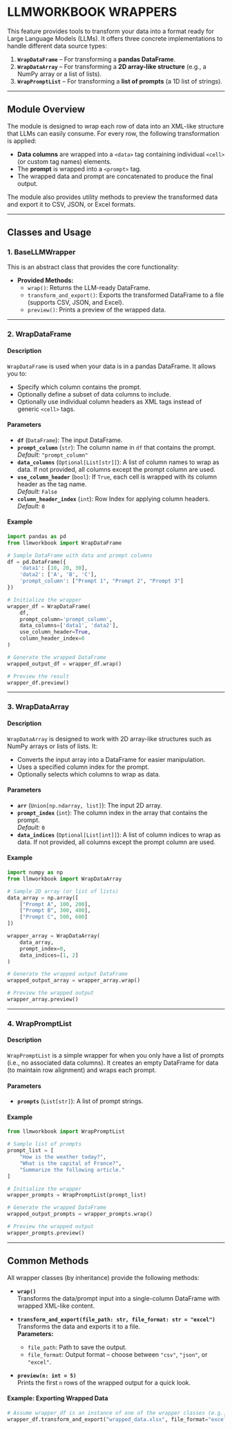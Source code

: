 # LLMWORKBOOK WRAPPERS

This feature provides tools to transform your data into a format ready for Large Language Models (LLMs). It offers three concrete implementations to handle different data source types:

1. **`WrapDataFrame`** – For transforming a **pandas DataFrame**.
2. **`WrapDataArray`** – For transforming a **2D array-like structure** (e.g., a NumPy array or a list of lists).
3. **`WrapPromptList`** – For transforming a **list of prompts** (a 1D list of strings).

---

## Module Overview

The module is designed to wrap each row of data into an XML-like structure that LLMs can easily consume. For every row, the following transformation is applied:
- **Data columns** are wrapped into a `<data>` tag containing individual `<cell>` (or custom tag names) elements.
- The **prompt** is wrapped into a `<prompt>` tag.
- The wrapped data and prompt are concatenated to produce the final output.

The module also provides utility methods to preview the transformed data and export it to CSV, JSON, or Excel formats.

---

## Classes and Usage

### 1. BaseLLMWrapper
This is an abstract class that provides the core functionality:
- **Provided Methods:**
  - `wrap()`: Returns the LLM-ready DataFrame.
  - `transform_and_export()`: Exports the transformed DataFrame to a file (supports CSV, JSON, and Excel).
  - `preview()`: Prints a preview of the wrapped data.
---

### 2. WrapDataFrame

#### Description
`WrapDataFrame` is used when your data is in a pandas DataFrame. It allows you to:
- Specify which column contains the prompt.
- Optionally define a subset of data columns to include.
- Optionally use individual column headers as XML tags instead of generic `<cell>` tags.

#### Parameters
- **`df`** (`DataFrame`): The input DataFrame.
- **`prompt_column`** (`str`): The column name in `df` that contains the prompt.  
  *Default:* `"prompt_column"`
- **`data_columns`** (`Optional[List[str]]`): A list of column names to wrap as data. If not provided, all columns except the prompt column are used.
- **`use_column_header`** (`bool`): If `True`, each cell is wrapped with its column header as the tag name.  
  *Default:* `False`
- **`column_header_index`** (`int`):  Row Index for applying column headers.
  *Default:* `0`

#### Example

```python
import pandas as pd
from llmworkbook import WrapDataFrame

# Sample DataFrame with data and prompt columns
df = pd.DataFrame({
    'data1': [10, 20, 30],
    'data2': ['A', 'B', 'C'],
    'prompt_column': ["Prompt 1", "Prompt 2", "Prompt 3"]
})

# Initialize the wrapper
wrapper_df = WrapDataFrame(
    df,
    prompt_column='prompt_column',     
    data_columns=['data1', 'data2'],     
    use_column_header=True,              
    column_header_index=0            
)

# Generate the wrapped DataFrame
wrapped_output_df = wrapper_df.wrap()

# Preview the result
wrapper_df.preview()
```

---

### 3. WrapDataArray

#### Description
`WrapDataArray` is designed to work with 2D array-like structures such as NumPy arrays or lists of lists. It:
- Converts the input array into a DataFrame for easier manipulation.
- Uses a specified column index for the prompt.
- Optionally selects which columns to wrap as data.

#### Parameters
- **`arr`** (`Union[np.ndarray, list]`): The input 2D array.
- **`prompt_index`** (`int`): The column index in the array that contains the prompt.  
  *Default:* `0`
- **`data_indices`** (`Optional[List[int]]`): A list of column indices to wrap as data. If not provided, all columns except the prompt column are used.

#### Example

```python
import numpy as np
from llmworkbook import WrapDataArray 

# Sample 2D array (or list of lists)
data_array = np.array([
    ["Prompt A", 100, 200],
    ["Prompt B", 300, 400],
    ["Prompt C", 500, 600]
])

wrapper_array = WrapDataArray(
    data_array,
    prompt_index=0,        
    data_indices=[1, 2]    
)

# Generate the wrapped output DataFrame
wrapped_output_array = wrapper_array.wrap()

# Preview the wrapped output
wrapper_array.preview()
```

---

### 4. WrapPromptList

#### Description
`WrapPromptList` is a simple wrapper for when you only have a list of prompts (i.e., no associated data columns). It creates an empty DataFrame for data (to maintain row alignment) and wraps each prompt.

#### Parameters
- **`prompts`** (`List[str]`): A list of prompt strings.

#### Example

```python
from llmworkbook import WrapPromptList 

# Sample list of prompts
prompt_list = [
    "How is the weather today?",
    "What is the capital of France?",
    "Summarize the following article."
]

# Initialize the wrapper
wrapper_prompts = WrapPromptList(prompt_list)

# Generate the wrapped DataFrame
wrapped_output_prompts = wrapper_prompts.wrap()

# Preview the wrapped output
wrapper_prompts.preview()
```

---

## Common Methods

All wrapper classes (by inheritance) provide the following methods:

- **`wrap()`**  
  Transforms the data/prompt input into a single-column DataFrame with wrapped XML-like content.

- **`transform_and_export(file_path: str, file_format: str = "excel")`**  
  Transforms the data and exports it to a file.  
  **Parameters:**
  - `file_path`: Path to save the output.
  - `file_format`: Output format – choose between `"csv"`, `"json"`, or `"excel"`.

- **`preview(n: int = 5)`**  
  Prints the first `n` rows of the wrapped output for a quick look.

#### Example: Exporting Wrapped Data

```python
# Assume wrapper_df is an instance of one of the wrapper classes (e.g., WrapDataFrame)
wrapper_df.transform_and_export("wrapped_data.xlsx", file_format="excel")
```

